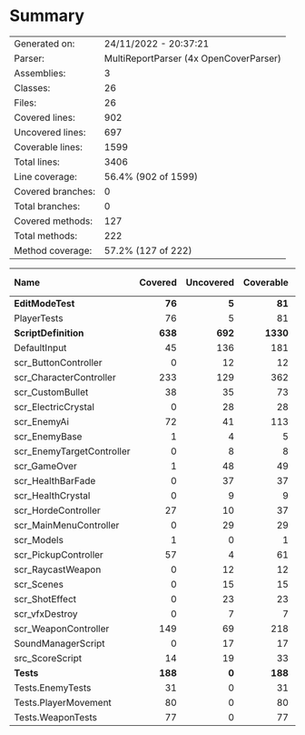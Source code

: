 ﻿# Summary
|||
|:---|:---|
| Generated on: | 24/11/2022 - 20:37:21 |
| Parser: | MultiReportParser (4x OpenCoverParser) |
| Assemblies: | 3 |
| Classes: | 26 |
| Files: | 26 |
| Covered lines: | 902 |
| Uncovered lines: | 697 |
| Coverable lines: | 1599 |
| Total lines: | 3406 |
| Line coverage: | 56.4% (902 of 1599) |
| Covered branches: | 0 |
| Total branches: | 0 |
| Covered methods: | 127 |
| Total methods: | 222 |
| Method coverage: | 57.2% (127 of 222) |

|**Name**|**Covered**|**Uncovered**|**Coverable**|**Total**|**Line coverage**|**Covered**|**Total**|**Branch coverage**|**Covered**|**Total**|**Method coverage**|
|:---|---:|---:|---:|---:|---:|---:|---:|---:|---:|---:|---:|
|**EditModeTest**|**76**|**5**|**81**|**170**|**93.8%**|**0**|**0**|****|**11**|**12**|**91.6%**|
|PlayerTests|76|5|81|170|93.8%|0|0||11|12|91.6%|
|**ScriptDefinition**|**638**|**692**|**1330**|**2833**|**47.9%**|**0**|**0**|****|**95**|**189**|**50.2%**|
|DefaultInput|45|136|181|635|24.8%|0|0||22|46|47.8%|
|scr_ButtonController|0|12|12|30|0%|0|0||0|3|0%|
|scr_CharacterController|233|129|362|615|64.3%|0|0||24|33|72.7%|
|scr_CustomBullet|38|35|73|124|52%|0|0||7|8|87.5%|
|scr_ElectricCrystal|0|28|28|45|0%|0|0||0|4|0%|
|scr_EnemyAi|72|41|113|210|63.7%|0|0||10|14|71.4%|
|scr_EnemyBase|1|4|5|16|20%|0|0||1|2|50%|
|scr_EnemyTargetController|0|8|8|22|0%|0|0||0|2|0%|
|scr_GameOver|1|48|49|94|2%|0|0||1|11|9%|
|scr_HealthBarFade|0|37|37|59|0%|0|0||0|3|0%|
|scr_HealthCrystal|0|9|9|20|0%|0|0||0|2|0%|
|scr_HordeController|27|10|37|74|72.9%|0|0||4|5|80%|
|scr_MainMenuController|0|29|29|60|0%|0|0||0|8|0%|
|scr_Models|1|0|1|95|100%|0|0||1|1|100%|
|scr_PickupController|57|4|61|101|93.4%|0|0||4|4|100%|
|scr_RaycastWeapon|0|12|12|32|0%|0|0||0|2|0%|
|scr_Scenes|0|15|15|27|0%|0|0||0|5|0%|
|scr_ShotEffect|0|23|23|43|0%|0|0||0|3|0%|
|scr_vfxDestroy|0|7|7|18|0%|0|0||0|1|0%|
|scr_WeaponController|149|69|218|408|68.3%|0|0||16|20|80%|
|SoundManagerScript|0|17|17|45|0%|0|0||0|3|0%|
|src_ScoreScript|14|19|33|60|42.4%|0|0||5|9|55.5%|
|**Tests**|**188**|**0**|**188**|**403**|**100%**|**0**|**0**|****|**21**|**21**|**100%**|
|Tests.EnemyTests|31|0|31|84|100%|0|0||5|5|100%|
|Tests.PlayerMovement|80|0|80|160|100%|0|0||9|9|100%|
|Tests.WeaponTests|77|0|77|159|100%|0|0||7|7|100%|
